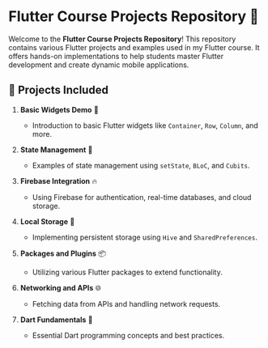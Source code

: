 # Flutter Course Projects Repository 🚀

Welcome to the **Flutter Course Projects Repository**! This repository contains various Flutter projects and examples used in my Flutter course. It offers hands-on implementations to help students master Flutter development and create dynamic mobile applications.

## 📁 Projects Included

1. **Basic Widgets Demo** 🧩
   - Introduction to basic Flutter widgets like `Container`, `Row`, `Column`, and more.
   
2. **State Management** 🔄
   - Examples of state management using `setState`, `BLoC`, and `Cubits`.

3. **Firebase Integration** 🔥
   - Using Firebase for authentication, real-time databases, and cloud storage.

4. **Local Storage** 💾
   - Implementing persistent storage using `Hive` and `SharedPreferences`.

5. **Packages and Plugins** 📦
   - Utilizing various Flutter packages to extend functionality.

6. **Networking and APIs** 🌐
   - Fetching data from APIs and handling network requests.

7. **Dart Fundamentals** 🎯
   - Essential Dart programming concepts and best practices.

